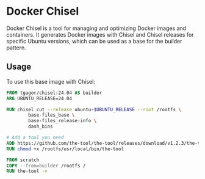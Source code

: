 # Docker Chisel

Docker Chisel is a tool for managing and optimizing Docker images and containers. It generates Docker images with Chisel and Chisel releases for specific Ubuntu versions, which can be used as a base for the builder pattern.

## Usage

To use this base image with Chisel:

```Dockerfile
FROM tgagor/chisel:24.04 AS builder
ARG UBUNTU_RELEASE=24.04

RUN chisel cut --release ubuntu-$UBUNTU_RELEASE --root /rootfs \
        base-files_base \
        base-files_release-info \
        dash_bins

# Add a tool you need
ADD https://github.com/the-tool/the-tool/releases/download/v1.2.3/the-tool-linux-amd64 /rootfs/usr/local/bin/the-tool
RUN chmod +x /rootfs/usr/local/bin/the-tool

FROM scratch
COPY --from=builder /rootfs /
RUN the-tool -v
```
